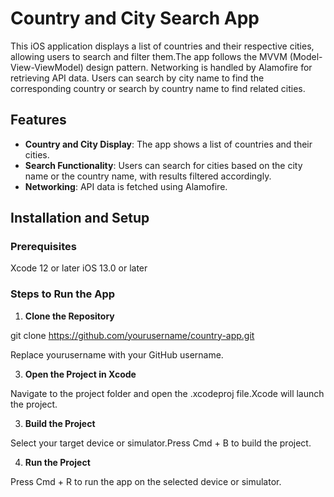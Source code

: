 # Country and City Search App
This iOS application displays a list of countries and their respective cities, allowing users to search and filter them.The app follows the MVVM (Model-View-ViewModel) design pattern. Networking is handled by Alamofire for retrieving API data. Users can search by city name to find the corresponding country or search by country name to find related cities.

## Features
- **Country and City Display**: The app shows a list of countries and their cities.
- **Search Functionality**: Users can search for cities based on the city name or the country name, with results filtered accordingly.
- **Networking**: API data is fetched using Alamofire.

## Installation and Setup
### Prerequisites
Xcode 12 or later
iOS 13.0 or later

### Steps to Run the App

1. **Clone the Repository**
   
git clone https://github.com/yourusername/country-app.git

Replace yourusername with your GitHub username.

3. **Open the Project in Xcode**

Navigate to the project folder and open the .xcodeproj file.Xcode will launch the project.

3. **Build the Project**

Select your target device or simulator.Press Cmd + B to build the project.

4. **Run the Project**

Press Cmd + R to run the app on the selected device or simulator.

